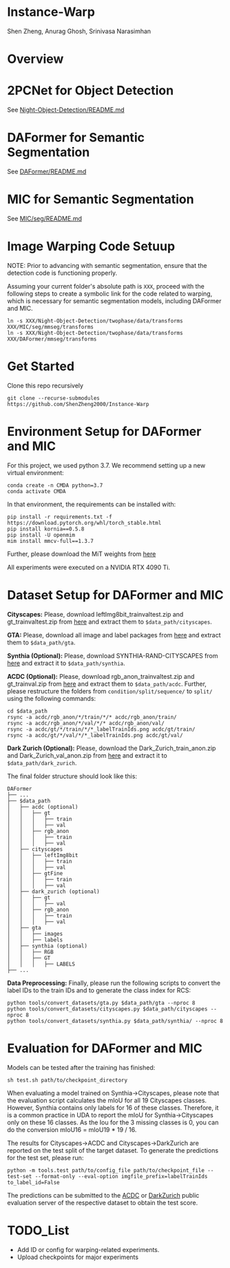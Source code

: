 # Instance-Warp



Shen Zheng, Anurag Ghosh, Srinivasa Narasimhan

# Overview

# 2PCNet for Object Detection

See [Night-Object-Detection/README.md](https://github.com/ShenZheng2000/Night-Object-Detection/blob/master/README.md)

# DAFormer for Semantic Segmentation

See [DAFormer/README.md](https://github.com/ShenZheng2000/DAFormer/blob/master/README.md)

# MIC for Semantic Segmentation

See [MIC/seg/README.md](https://github.com/ShenZheng2000/MIC/blob/master/seg/README.md)


# Image Warping Code Setuup 

NOTE: Prior to advancing with semantic segmentation, ensure that the detection code is functioning properly.

Assuming your current folder's absolute path is `XXX`, proceed with the following steps to create a symbolic link for the code related to warping, which is necessary for semantic segmentation models, including DAFormer and MIC.

```
ln -s XXX/Night-Object-Detection/twophase/data/transforms XXX/MIC/seg/mmseg/transforms
ln -s XXX/Night-Object-Detection/twophase/data/transforms XXX/DAFormer/mmseg/transforms
```

# Get Started

Clone this repo recursively

```
git clone --recurse-submodules https://github.com/ShenZheng2000/Instance-Warp
```

# Environment Setup for DAFormer and MIC

For this project, we used python 3.7. We recommend setting up a new virtual
environment:

```shell
conda create -n CMDA python=3.7
conda activate CMDA
```

In that environment, the requirements can be installed with:

```shell
pip install -r requirements.txt -f https://download.pytorch.org/whl/torch_stable.html
pip install kornia==0.5.8
pip install -U openmim
mim install mmcv-full==1.3.7
```

Further, please download the MiT weights from [here](https://drive.google.com/file/d/1KuyZzBr2_HRG5L78Ki9YOe2pkd8wcETE/view?usp=drive_link)

<!-- ```shell
sh tools/download_checkpoints.sh
``` -->



All experiments were executed on a NVIDIA RTX 4090 Ti.


# Dataset Setup for DAFormer and MIC

**Cityscapes:** Please, download leftImg8bit_trainvaltest.zip and
gt_trainvaltest.zip from [here](https://www.cityscapes-dataset.com/downloads/)
and extract them to `$data_path/cityscapes`.

**GTA:** Please, download all image and label packages from
[here](https://download.visinf.tu-darmstadt.de/data/from_games/) and extract
them to `$data_path/gta`.

**Synthia (Optional):** Please, download SYNTHIA-RAND-CITYSCAPES from
[here](http://synthia-dataset.net/downloads/) and extract it to `$data_path/synthia`.

**ACDC (Optional):** Please, download rgb_anon_trainvaltest.zip and
gt_trainval.zip from [here](https://acdc.vision.ee.ethz.ch/download) and
extract them to `$data_path/acdc`. Further, please restructure the folders from
`condition/split/sequence/` to `split/` using the following commands:

```shell
cd $data_path
rsync -a acdc/rgb_anon/*/train/*/* acdc/rgb_anon/train/
rsync -a acdc/rgb_anon/*/val/*/* acdc/rgb_anon/val/
rsync -a acdc/gt/*/train/*/*_labelTrainIds.png acdc/gt/train/
rsync -a acdc/gt/*/val/*/*_labelTrainIds.png acdc/gt/val/
```

**Dark Zurich (Optional):** Please, download the Dark_Zurich_train_anon.zip
and Dark_Zurich_val_anon.zip from
[here](https://www.trace.ethz.ch/publications/2019/GCMA_UIoU/) and extract it
to `$data_path/dark_zurich`.

The final folder structure should look like this:

```none
DAFormer
├── ...
├── $data_path
│   ├── acdc (optional)
│   │   ├── gt
│   │   │   ├── train
│   │   │   ├── val
│   │   ├── rgb_anon
│   │   │   ├── train
│   │   │   ├── val
│   ├── cityscapes
│   │   ├── leftImg8bit
│   │   │   ├── train
│   │   │   ├── val
│   │   ├── gtFine
│   │   │   ├── train
│   │   │   ├── val
│   ├── dark_zurich (optional)
│   │   ├── gt
│   │   │   ├── val
│   │   ├── rgb_anon
│   │   │   ├── train
│   │   │   ├── val
│   ├── gta
│   │   ├── images
│   │   ├── labels
│   ├── synthia (optional)
│   │   ├── RGB
│   │   ├── GT
│   │   │   ├── LABELS
├── ...
```

**Data Preprocessing:** Finally, please run the following scripts to convert the label IDs to the
train IDs and to generate the class index for RCS:

```shell
python tools/convert_datasets/gta.py $data_path/gta --nproc 8
python tools/convert_datasets/cityscapes.py $data_path/cityscapes --nproc 8
python tools/convert_datasets/synthia.py $data_path/synthia/ --nproc 8
```


# Evaluation for DAFormer and MIC

Models can be tested after the training has finished:

```shell
sh test.sh path/to/checkpoint_directory
```

When evaluating a model trained on Synthia→Cityscapes, please note that the
evaluation script calculates the mIoU for all 19 Cityscapes classes. However,
Synthia contains only labels for 16 of these classes. Therefore, it is a common
practice in UDA to report the mIoU for Synthia→Cityscapes only on these 16
classes. As the Iou for the 3 missing classes is 0, you can do the conversion
mIoU16 = mIoU19 * 19 / 16.

The results for Cityscapes→ACDC and Cityscapes→DarkZurich are reported on
the test split of the target dataset. To generate the predictions for the test
set, please run:

```shell
python -m tools.test path/to/config_file path/to/checkpoint_file --test-set --format-only --eval-option imgfile_prefix=labelTrainIds to_label_id=False
```

The predictions can be submitted to the [ACDC](https://acdc.vision.ee.ethz.ch/submit) or [DarkZurich](https://codalab.lisn.upsaclay.fr/competitions/3783#participate-submit_results) public evaluation server of the
respective dataset to obtain the test score.



# TODO_List

* Add ID or config for warping-related experiments.
* Upload checkpoints for major experiments